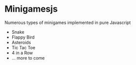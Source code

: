 # Minigamesjs
Numerous types of minigames implemented in pure Javascript
* Snake
* Flappy Bird
* Asteroids
* Tic Tac Toe
* 4 in a Row
* ... more to come

